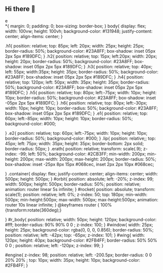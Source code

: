 ## Hi there 👋
<body>
   <div class="container"> <div class="erath">
    <canvas class="hole h1">e</canvas>
    <canvas class="hole h2"></canvas>
    <canvas class="hole h3"></canvas>
    <canvas class="hole h4"></canvas>
    <canvas class="hole h5"></canvas>
    <canvas class="hole h6"></canvas>
    <canvas class="eye e1"></canvas>
    <canvas class="eye e2"></canvas>
    <canvas class="lip "></span>
</div>
<div id="orbit">
    <div id="rocket">
        <canvas id="r_body"></canvas>
        <canvas id="window"></canvas>
        <canvas id="wing"></canvas>
        <canvas id="engine"></canvas>
    </div>
</div>
</div>
    
</body>
*{
    margin: 0;
    padding: 0;
    box-sizing: border-box;
}
body{
    display: flex;
    width: 100vw;
    height: 100vh;
    background-color: #131948;
    justify-content: center;
    align-items: center;
}


.h1{
    position: relative;
    top: 85px;
    left: 20px;
    width: 25px;
    height: 25px;
    border-radius: 50%;
    background-color: #23A8FF;
    box-shadow: inset 05px 2px 5px #189DFC;
}
.h2{
    position: relative;
    top: 15px;
    left:20px;
    width: 20px;
    height: 20px;
    border-radius: 50%;
    background-color: #23A8FF;
    box-shadow: inset 05px 2px 5px #189DFC;
}
.h3{
    position: relative;
    top: 40px;
    left: 55px;
    width:35px;
    height: 35px;
    border-radius: 50%;
    background-color: #23A8FF;
    box-shadow: inset 05px 2px 5px #189DFC;
}
.h4{
    position: relative;
    top: 120px;
    left: 50px;
    width: 35px;
    height: 35px;
    border-radius: 50%;
    background-color: #23A8FF;
    box-shadow: inset 05px 2px 5px #189DFC;
}
.h5{
    position: relative;
    top: 80px;
    left:-75px;
    width: 10px;
    height: 10px;
    border-radius: 50%;
    background-color: #23A8FF;
    box-shadow: inset -05px 2px 5px #189DFC;
}
.h6{
    position: relative;
    top: 80px;
    left:-30px;
    width: 10px;
    height: 10px;
    border-radius: 50%;
    background-color: #23A8FF;
    box-shadow: inset 05px 2px 5px #189DFC;
}
.e1{
    position: relative;
    top: 60px;
    left:-85px;
    width: 10px;
    height: 10px;
    border-radius: 50%;
    background-color: #000;
    

}
.e2{
    position: relative;
    top: 60px;
    left:-75px;
    width: 10px;
    height: 10px;
    border-radius: 50%;
    background-color: #000;
}
.lip{
    position: relative;;
    top: 45px;
    left: 75px;
    width: 35px;
    height: 35px;
    border-bottom: 2px solid;
    border-radius: 50px;
}
.erath{
    position: relative;
    transform: scale(.9);
    z-index: -99;
    left: 50%;
    background-color: #2CB3FF;
    min-width: 200px;
    min-height: 200px;
    max-width: 200px;
    max-height: 200px;
    border-radius: 50%;
    box-shadow: inset -25px 8px 15px #068cec,
    inset 2px 2px 10px #068cec;

}
.container{
    display: flex;
    justify-content: center;
    align-items: center;
    width: 500px;
    height: 500px;
}
#orbit{
    position: absolute;
    left: -20%;
    z-index: 99;
    width: 500px;
    height: 500px;
    border-radius: 50%;
    position: relative;
    animation: router linear 5s infinite;
}
#rocket{
    position: absolute;
    transform: scale(1);
    position: relative;
    left: 0%;
    z-index: 50;
    top: 180px;
    min-width: 500px;
    min-height:500px;
    max-width: 500px;
    max-height:500px;
    animation: router 10s  linear  infinite;
}
@keyframes router {
    100%{transform:rotate(360deg);}
    
}
#r_body{
  position: relative;
  width: 50px;
  height: 120px;
  background-color: #fff;
  border-radius: 90% 90% 0 0  ;
  z-index: 100;
}
#window{
    width: 25px;
    height: 25px;
    background-color: rgba(0, 0, 0, 0.856);
    border-radius: 50%;
    position: relative;
    left: -42px;
    top: -65px;
    z-index: 101;
}
#wing{
    width: 120px;
    height: 40px;
    background-color: #2FB4FF;
    border-radius: 50% 50% 0 0 ;
    position: relative;
    left: -120px;
    z-index: 99;
}

#engine{
    z-index: 98;
    position: relative;
    left: -200.5px;
    border-radius: 0 0 20% 20%  ;
    top: 10px;
    width: 35px;
    height: 10px;
    background-color: #2FB4FF;
}

<!--
**nonle-dev/nonle-dev** is a ✨ _special_ ✨ repository because its `README.md` (this file) appears on your GitHub profile.

Here are some ideas to get you started:

- 🔭 I’m currently working on ...
- 🌱 I’m currently learning ...
- 👯 I’m looking to collaborate on ...
- 🤔 I’m looking for help with ...
- 💬 Ask me about ...
- 📫 How to reach me: ...
- 😄 Pronouns: ...
- ⚡ Fun fact: ...
-->

